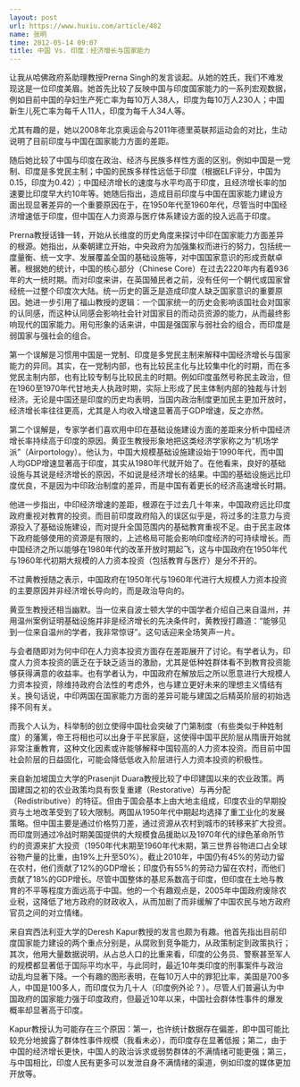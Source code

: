 ```yaml
---
layout: post
url: https://www.huxiu.com/article/482
name: 张明
time: 2012-05-14 09:07
title: 中国 Vs. 印度：经济增长与国家能力
---
```

让我从哈佛政府系助理教授Prerna Singh的发言谈起。从她的姓氏，我们不难发现这是一位印度美眉。她首先比较了反映中国与印度国家能力的一系列宏观数据，例如目前中国的孕妇生产死亡率为每10万人38人，印度为每10万人230人；中国新生儿死亡率为每千人11人，印度为每千人34人等。

尤其有趣的是，她以2008年北京奥运会与2011年德里英联邦运动会的对比，生动说明了目前印度与中国在国家能力方面的差距。

随后她比较了中国与印度在政治、经济与民族多样性方面的区别。例如中国是一党制、印度是多党民主制；中国的民族多样性远低于印度（根据ELF评分，中国为0.15，印度为0.42）；中国经济增长的速度与水平均高于印度，且经济增长率的加速要比印度早大约10年等。她随后指出，造成目前印度与中国在国家能力建设方面出现显著差异的一个重要原因在于，在1950年代至1960年代，尽管当时中国经济增速低于印度，但中国在人力资源与医疗体系建设方面的投入远高于印度。

Prerna教授话锋一转，开始从长维度的历史角度来探讨中印在国家能力方面差异的根源。她指出，从秦朝建立开始，中央政府为加强集权而进行的努力，包括统一度量衡、统一文字、发展覆盖全国的基础设施等，对中国国家意识的形成贡献卓著。根据她的统计，中国的核心部分（Chinese Core）在过去2220年内有着936年的大一统时期。而对印度来讲，在英国殖民者之前，没有任何一个朝代或国家曾经统一过整个印度次大陆。统一历史的匮乏是造成印度人缺乏国家意识的重要原因。她进一步引用了福山教授的逻辑：一个国家统一的历史会影响该国社会对国家的认同感，而这种认同感会影响社会针对国家目的而动员资源的能力，从而最终影响现代的国家能力。用句形象的话来讲，中国是强国家与弱社会的组合，而印度是弱国家与强社会的组合。

第一个误解是习惯用中国是一党制、印度是多党民主制来解释中国经济增长与国家能力的异同。其实，在一党制内部，也有比较民主化与比较集中化的时期，而在多党民主制内部，也有比较专制与比较民主的时期。例如印度虽然号称民主政治，但在1960至1970年代甘地夫人执政时期，实际上形成了民主体制内部的独裁与计划经济。无论是中国还是印度的历史均表明，当国内政治制度更加民主更加开放时，经济增长率往往更高，尤其是人均收入增速显著高于GDP增速，反之亦然。

第二个误解是，专家学者们喜欢用中印在基础设施建设方面的差距来分析中国经济增长率持续高于印度的原因。黄亚生教授形象地把这类经济学家称之为“机场学派”（Airportology）。他认为，中国大规模基础设施建设始于1990年代，而中国人均GDP增速显著高于印度，其实从1980年代就开始了。在他看来，良好的基础设施与其说是经济增长的原因，不如说是经济增长的结果。中国的基础设施远比印度优良，不是因为中印政治制度的差异，而是中国有着更长的经济高速增长时期。

他进一步指出，中印经济增速的差距，根源在于过去几十年来，中国政府远比印度政府重视对教育的投资。而目前印度政府陷入的误区似乎是，将过多的注意力与资源投入了基础设施建设，而对提升全国范围内的基础教育重视不足。由于民主政体下政府能够使用的资源是有限的，上述格局可能会影响印度经济的可持续增长。而中国经济之所以能够在1980年代的改革开放时期起飞，这与中国政府在1950年代与1960年代初期大规模的人力资本投资（包括教育与医疗）是分不开的。

不过黄教授随之表示，中国政府在1950年代与1960年代进行大规模人力资本投资的主要原因并非经济增长导向的，而是政治导向的。

黄亚生教授还相当幽默。当一位来自波士顿大学的中国学者介绍自己来自温州，并用温州案例证明基础设施并非是经济增长的先决条件时，黄教授打趣道：“能够见到一位来自温州的学者，我非常惊讶”。这句话迎来全场笑声一片。

与会者随即对为何中印在人力资本投资方面存在差距展开了讨论。有学者认为，印度人力资本投资的匮乏在于缺乏适当的激励，尤其是低种姓群体看不到教育投资能够获得满意的收益率。也有学者认为，中国政府在解放后之所以愿意进行大规模人力资本投资，除维持政府合法性的考虑外，也与建立更好未来的理想主义情结有关。换句话说，中印两国在国家能力方面的差异可能与建国之后精英阶层的初始选择不同有关。

而我个人认为，科举制的创立使得中国社会突破了门第制度（有些类似于种姓制度）的藩篱，帝王将相也可以出身于平民家庭，这使得中国平民阶层从隋唐开始就非常注重教育，这种文化因素或许能够解释中国较高的人力资本投资。而目前中国社会阶层的日益固化，可能会降低低收入阶层进行人力资本投资的积极性。

来自新加坡国立大学的Prasenjit Duara教授比较了中印建国以来的农业政策。两国建国之初的农业政策均具有恢复重建（Restorative）与再分配（Redistributive）的特征。但由于国会基本上由大地主组成，印度农业的早期投资与土地改革受到了较大限制。两国从1950年代中期起均选择了重工业化的发展策略。但中国主要是通过价格剪刀差，通过资源从农村到城市的转移来扩大投资。而印度则通过冷战时期美国提供的大规模食品援助以及1970年代的绿色革命所节约的资源来扩大投资（1950年代末期至1960年代末期，第三世界谷物进口占全球谷物产量的比重，由19%上升至50%）。截止2010年，中国仍有45%的劳动力留在农村，他们贡献了12%的GDP增长；印度仍有55%的劳动力留在农村，而他们贡献了18%的GDP增长。尽管中国整体的基尼系数高于印度，但印度在土地与教育的不平等程度方面远高于中国。他的一个有趣观点是，2005年中国政府废除农业税，这降低了地方政府的财政收入，从而加剧了而非缓解了中国农民与地方政府官员之间的对立情绪。

来自宾西法利亚大学的Deresh Kapur教授的发言也颇为有趣。他首先指出目前印度国家能力建设的两个重点分别是，从腐败到竞争能力，从政策制定到政策执行；其次，他用大量数据说明，从占总人口的比重来看，印度的公务员、警察甚至军人的规模都显著低于国际平均水平，与此同时，最近10年类印度的刑事案件与政治动乱均显著下降。一个有趣的图形表明，在每10万人中的罪犯比率，美国是700多人，中国是100多人，而印度仅为几十人（印度例外论？）。尽管人们普遍认为中国政府的国家能力强于印度政府，但最近10年以来，中国社会群体性事件的爆发概率却显著高于印度。

Kapur教授认为可能存在三个原因：第一，也许统计数据存在偏差，即中国可能比较充分地披露了群体性事件规模（我看未必），而印度存在显著低报；第二，由于中国的经济增长更快，中国人的政治诉求或弱势群体的不满情绪可能更强；第三，与中国相比，印度人民有更多可以发泄自身不满情绪的渠道，例如印度的媒体更加开放等。

